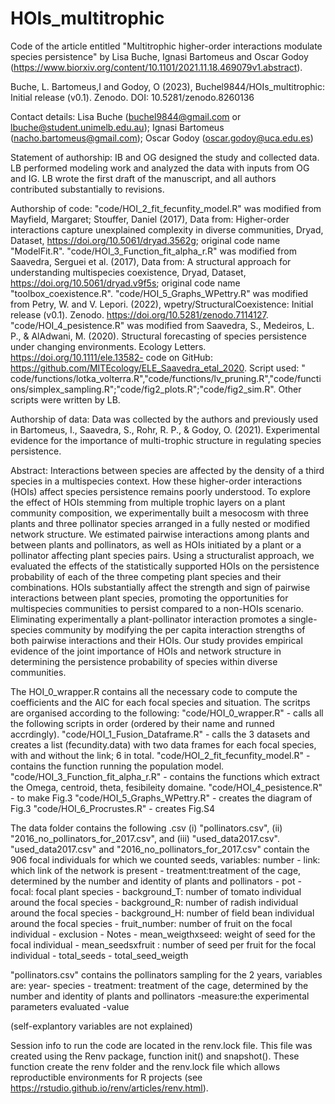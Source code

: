 # HOIs_multitrophic
Code of the article entitled "Multitrophic higher-order interactions modulate species persistence" by Lisa Buche, Ignasi Bartomeus and Oscar Godoy (https://www.biorxiv.org/content/10.1101/2021.11.18.469079v1.abstract). 

Buche, L. Bartomeus,I and Godoy, O (2023), Buchel9844/HOIs_multitrophic: Initial release (v0.1). Zenodo. DOI: 10.5281/zenodo.8260136

Contact details: Lisa Buche (buchel9844@gmail.com or lbuche@student.unimelb.edu.au); Ignasi Bartomeus (nacho.bartomeus@gmail.com); Oscar Godoy (oscar.godoy@uca.edu.es)

Statement of authorship: IB and OG designed the study and collected data. LB performed modeling work and analyzed the data with inputs from OG and IG. LB wrote the first draft of the manuscript, and all authors contributed substantially to revisions.

Authorship of code: 
"code/HOI_2_fit_fecunfity_model.R" was modified from Mayfield, Margaret; Stouffer, Daniel (2017), Data from: Higher-order interactions capture unexplained complexity in diverse communities, Dryad, Dataset, https://doi.org/10.5061/dryad.3562g; original code name "ModelFit.R".
"code/HOI_3_Function_fit_alpha_r.R" was modified from Saavedra, Serguei et al. (2017), Data from: A structural approach for understanding multispecies coexistence, Dryad, Dataset, https://doi.org/10.5061/dryad.v9f5s;  original code name "toolbox_coexistence.R".
"code/HOI_5_Graphs_WPettry.R" was modified from Petry, W. and V. Lepori. (2022), wpetry/StructuralCoexistence: Initial release (v0.1). Zenodo. https://doi.org/10.5281/zenodo.7114127. 
"code/HOI_4_pesistence.R" was modified from  Saavedra, S., Medeiros, L. P., & AlAdwani, M. (2020). Structural forecasting of species persistence under changing environments. Ecology Letters. https://doi.org/10.1111/ele.13582- code on GitHub: https://github.com/MITEcology/ELE_Saavedra_etal_2020. Script used: " code/functions/lotka_volterra.R","code/functions/lv_pruning.R","code/functions/simplex_sampling.R";"code/fig2_plots.R";"code/fig2_sim.R".
Other scripts were written by LB. 

Authorship of data: Data was collected by the authors and previously used in Bartomeus, I., Saavedra, S., Rohr, R. P., & Godoy, O. (2021). Experimental evidence for the importance of multi-trophic structure in regulating species persistence.


Abstract: Interactions between species are affected by the density of a third species in a multispecies context. How these higher-order interactions (HOIs) affect species persistence remains poorly understood. To explore the effect of HOIs stemming from multiple trophic layers on a plant community composition, we experimentally built a mesocosm with three plants and three pollinator species arranged in a fully nested or modified network structure. We estimated pairwise interactions among plants and between plants and pollinators, as well as HOIs initiated by a plant or a pollinator affecting plant species pairs. Using a structuralist approach, we evaluated the effects of the statistically supported HOIs on the persistence probability of each of the three competing plant species and their combinations. HOIs substantially affect the strength and sign of pairwise interactions between plant species, promoting the opportunities for multispecies communities to persist compared to a non-HOIs scenario. Eliminating experimentally a plant-pollinator interaction promotes a single-species community by modifying the per capita interaction strengths of both pairwise interactions and their HOIs. Our study provides empirical evidence of the joint importance of HOIs and network structure in determining the persistence probability of species within diverse communities.


The HOI_0_wrapper.R contains all the necessary code to compute the coefficients and the AIC for each focal species and situation. The scritps are organised according to the following: 
"code/HOI_0_wrapper.R" - calls all the following scripts in order (ordered by their name and runned accrdingly). 
"code/HOI_1_Fusion_Dataframe.R" - calls the 3 datasets and creates a list (fecundity.data) with two data frames for each focal species, with and without the link; 6 in total.
"code/HOI_2_fit_fecunfity_model.R" - contains the function running the population model.
"code/HOI_3_Function_fit_alpha_r.R" - contains the functions which extract the Omega, centroid, theta, fesibileity domaine. 
"code/HOI_4_pesistence.R" -  to make Fig.3
"code/HOI_5_Graphs_WPettry.R" - creates the diagram of Fig.3
"code/HOI_6_Procrustes.R" - creates Fig.S4

The data folder contains the following .csv (i) "pollinators.csv", (ii) "2016_no_pollinators_for_2017.csv", and (iii) "used_data2017.csv". 
"used_data2017.csv" and "2016_no_pollinators_for_2017.csv" contain the 906 focal individuals for which we counted seeds, variables:
number - link: which link of the network is present - treatment:treatment of the cage, determined by the number and identity of plants and pollinators - pot - focal: focal plant species - background_T: number of tomato individual around the focal species - background_R: number of radish individual around the focal species - background_H:  number of field bean individual around the focal species - fruit_number: number of fruit on the focal individual - exclusion - Notes - mean_weigthxseed: weight of seed for the focal individual - mean_seedsxfruit : number of seed per fruit for the focal individual - total_seeds - total_seed_weigth

"pollinators.csv" contains the pollinators sampling for the 2 years, variables are: 
year- species - treatment: treatment of the cage, determined by the number and identity of plants and pollinators -measure:the experimental parameters evaluated -value

(self-explantory variables are not explained)

Session info to run the code are located in the renv.lock file. This file was created using the Renv package, function init() and snapshot(). These function create the renv folder and the renv.lock file which allows reproductible environments for R projects (see https://rstudio.github.io/renv/articles/renv.html).

     

